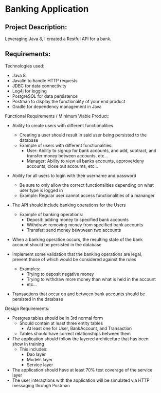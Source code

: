 # Banking Application

## Project Description:

Leveraging Java 8, I created a Restful API for a bank.

## Requirements:

Technologies used:

-   Java 8
-   Javalin to handle HTTP requests
-   JDBC for data connectivity
-   Log4j for logging
-   PostgreSQL for data persistence
-   Postman to display the functionality of your end product
-   Gradle for dependency management in Java

Functional Requirements / Minimum Viable Product:

-   Ability to create users with different functionalities

    -   Creating a user should result in said user being persisted to the database
    -   Example of users with different functionalities:
        -   User: Ability to signup for bank accounts, and add, subtract, and transfer money between accounts, etc...
        -   Manager: Ability to view all banks accounts, approve/deny accounts, close out accounts, etc...

-   Ability for all users to login with their username and password

    -   Be sure to only allow the correct functionalities depending on what user type is logged in
    -   Example: Regular user cannot access functionalities of a mananger

-   The API should include banking operations for the Users

    -   Example of banking operations:
        -   Deposit: adding money to specified bank accounts
        -   Withdraw: removing money from specified bank accounts
        -   Transfer: send money bewtween two accounts

-   When a banking operation occurs, the resulting state of the bank account should be persisted in the database

-   Implement some validation that the banking operations are legal, prevent those of which would be considered against the rules

    -   Examples:
        -   Trying to deposit negative money
        -   Trying to withdraw more money than what is held in the account
        -   etc...

-   Transactions that occur on and between bank accounts should be persisted in the database

Design Requirements:

-   Postgres tables should be in 3rd normal form
    -   Should contain at least three entity tables
        -   At least one for User, BankAccount, and Transaction
    -   Tables should have correct relationships between them
-   The application should follow the layered architecture that has been show in training
    -   This includes:
        -   Dao layer
        -   Models layer
        -   Service layer
-   The application should have at least 70% test coverage of the service layer
-   The user interactions with the application will be simulated via HTTP messaging through Postman
